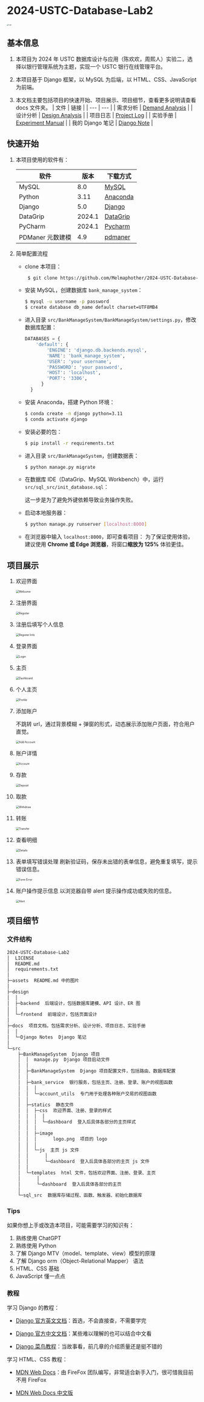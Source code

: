 # 2024-USTC-Database-Lab2

<img src="assets/logo.png" alt="Logo" style="zoom: 25%;" />

## 基本信息

1. 本项目为 2024 年 USTC 数据库设计与应用（陈欢欢，周熙人）实验二，选择以银行管理系统为主题，实现一个 USTC 银行在线管理平台。

2. 本项目基于 Django 框架，以 MySQL 为后端，以 HTML、CSS、JavaScript 为前端。

3. 本文档主要包括项目的快速开始、项目展示、项目细节，查看更多说明请查看 docs 文件夹。
   | 文件 | 链接 |
   | --- | --- |
   | 需求分析 | [Demand Analysis](docs/Demand%20Analysis.md) |
   | 设计分析 | [Design Analysis](docs/Design%20Analysis.md) |
   | 项目日志 | [Project Log](docs/Project%20Log.md) |
   | 实验手册 | [Experiment Manual](docs/Exp%20Manual.pdf) |
   | 我的 Django 笔记 | [Django Note](docs/Django%20Notes/Django%20Note.md) |

## 快速开始

1. 本项目使用的软件有：

   | 软件             | 版本   | 下载方式                                          |
   | ---------------- | ------ | ------------------------------------------------- |
   | MySQL            | 8.0    | [MySQL](https://www.mysql.com/cn/downloads/)      |
   | Python           | 3.11   | [Anaconda](https://www.anaconda.com/download)     |
   | Django           | 5.0    | [Django](https://www.djangoproject.com/download/) |
   | DataGrip         | 2024.1 | [DataGrip](https://www.jetbrains.com/datagrip/)   |
   | PyCharm          | 2024.1 | [Pycharm](https://www.jetbrains.com/pycharm/)     |
   | PDManer 元数建模 | 4.9    | [pdmaner](https://gitee.com/robergroup/pdmaner)   |

2. 简单配置流程
   - clone 本项目：
     ```bash
      $ git clone https://github.com/Melmaphother/2024-USTC-Database-Lab2.git
     ```
     
   - 安装 MySQL，创建数据库 `bank_manage_system`：
     ```bash
     $ mysql -u username -p password
     $ create database db_name default charset=UTF8MB4
     ```
     
   - 进入目录 `src/BankManageSystem/BankManageSystem/settings.py`，修改数据库配置：
     ```python
     DATABASES = {
         'default': {
             'ENGINE': 'django.db.backends.mysql',
             'NAME': 'bank_manage_system',
             'USER': 'your username',
             'PASSWORD': 'your password',
             'HOST': 'localhost',
             'PORT': '3306',
           }
       }
     ```
     
   - 安装 Anaconda，搭建 Python 环境：
     ```bash
     $ conda create -n django python=3.11
     $ conda activate django
     ```
     
   - 安装必要的包：
     ```bash
     $ pip install -r requirements.txt
     ```
     
   - 进入目录 `src/BankManageSystem`，创建数据表：
     
     ```bash
     $ python manage.py migrate
     ```
     
   - 在数据库 IDE（DataGrip、MySQL Workbench）中，运行 `src/sql_src/init_database.sql`：
     
     这一步是为了避免外键依赖导致业务操作失败。
     
   - 启动本地服务器：
     
     ```bash
     $ python manage.py runserver [localhost:8000]
     ```
     
   - 在浏览器中输入 `localhost:8000`，即可查看项目：
     为了保证使用体验，建议使用 **Chrome 或 Edge 浏览器**，将窗口**缩放为 125%** 体验更佳。

## 项目展示

1. 欢迎界面

   <img src="assets/welcome.png" alt="Welcome" style="zoom: 50%;" />

2. 注册界面

   <img src="assets/register.png" alt="Register" style="zoom: 50%;" />

3. 注册后填写个人信息

   <img src="assets/edit_profile.png" alt="Register Info" style="zoom: 50%;" />

4. 登录界面

   <img src="assets/login.png" alt="Login" style="zoom: 50%;" />

5. 主页

   <img src="assets/dashboard.png" alt="Dashboard" style="zoom: 50%;" />

6. 个人主页

   <img src="assets/profile.png" alt="Profile" style="zoom: 50%;" />

7. 添加账户

   不跳转 url，通过背景模糊 + 弹窗的形式，动态展示添加账户页面，符合用户直觉。

   <img src="assets/add_savings_account.png" alt="Add Account" style="zoom: 50%;" />

8. 账户详情

   <img src="assets/savings_account.png" alt="Account" style="zoom: 50%;" />

9. 存款

   <img src="assets/savings_account_deposit.png" alt="Deposit" style="zoom: 50%;" />

10. 取款

    <img src="assets/savings_account_withdraw.png" alt="Withdraw" style="zoom: 50%;" />

11. 转账

    <img src="assets/savings_account_transfer.png" alt="Transfer" style="zoom: 50%;" />

12. 查看明细

    <img src="assets/savings_account_details.png" alt="Details" style="zoom: 50%;" />

13. 表单填写错误处理
    刷新验证码，保存未出错的表单信息，避免重复填写，提示错误信息。

    <img src="assets/error_form.png" alt="Form Error" style="zoom: 50%;" />

14. 账户操作提示信息
    以浏览器自带 alert 提示操作成功或失败的信息。

    <img src="assets/error_message.png" alt="Alert" style="zoom: 50%;" />

## 项目细节

### 文件结构

```bash
2024-USTC-Database-Lab2
│  LICENSE
│  README.md
│  requirements.txt
│
├─assets  README.md 中的图片
│
├─design
│  │
│  ├─backend  后端设计，包括数据库建模、API 设计、ER 图
│  │
│  └─frontend  前端设计，包括页面设计
│
├─docs  项目文档，包括需求分析、设计分析、项目日志、实验手册
│  │
│  └─Django Notes  Django 笔记
│
└─src
    ├─BankManageSystem  Django 项目
    │  │  manage.py  Django 项目启动文件
    │  │
    │  ├─BankManageSystem  Django 项目配置文件，包括路由、数据库配置
    │  │
    │  ├─bank_service  银行服务，包括主页、注册、登录、账户的视图函数
    │  │  │
    │  │  └─account_utils  专门用于处理各种账户交易的视图函数
    │  │
    │  ├─statics  静态文件
    │  │  ├─css  欢迎界面、注册、登录的样式
    │  │  │  │
    │  │  │  └─dashboard  登入后具体各部分的主页样式
    │  │  │
    │  │  ├─image
    │  │  │      logo.png  项目的 logo
    │  │  │
    │  │  └─js  主页 js 文件
    │  │      │
    │  │      └─dashboard  登入后具体各部分的主页 js 文件
    │  │
    │  └─templates  html 文件，包括欢迎界面、注册、登录、主页
    │      │
    │      └─dashboard  登入后具体各部分的主页
    │
    └─sql_src  数据库存储过程、函数、触发器、初始化数据库
```

### Tips

如果你想上手或改造本项目，可能需要学习的知识有：

1. 熟练使用 ChatGPT
2. 熟练使用 Python
3. 了解 Django MTV（model、template、view）模型的原理
4. 了解 Django orm（Object-Relational Mapper） 语法
5. HTML、CSS 基础
6. JavaScript 懂一点点

### 教程

学习 Django 的教程：

- [Django 官方英文文档]()：首选，不会直接查，不需要学完

- [Django 官方中文文档]()：某些难以理解的也可以结合中文看
- [Django 菜鸟教程]()：当故事看，前几章的介绍质量还是挺不错的

学习 HTML、CSS 教程：

- [MDN Web Docs](https://developer.mozilla.org/en-US/docs/Learn/Getting_started_with_the_web)：由 FireFox 团队编写，非常适合新手入门，很可惜我目前不用 FireFox

- [MDN Web Docs 中文版](https://developer.mozilla.org/zh-CN/docs/Learn/Getting_started_with_the_web)

